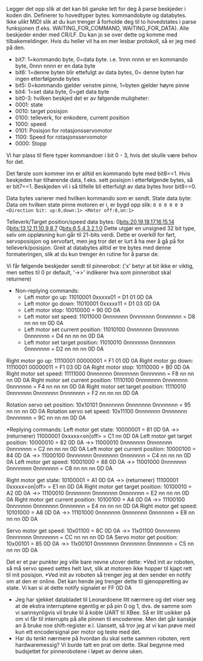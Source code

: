 Legger det opp slik at det kan bli ganske lett for deg å parse beskjeder i koden din. Definerer to hovedtyper bytes: kommandobyte og databytes. Ikke ulikt MIDI slik at du kun trenger å forholde deg til to hovedstates i parse funksjonen (f.eks. WAITING_FOR_COMMAND, WAITING_FOR_DATA). Alle beskjeder ender med CR/LF.
Du kan jo se over dette og komme med tilbakemeldinger. Hvis du heller vil ha en mer lesbar protokoll, så er jeg med på den.


* bit7: 1=kommando byte, 0=data byte. i.e. 1nnn nnnn er en kommando byte, 0nnn nnnn er en data byte
* bit6: 1=denne byten blir ettefulgt av data bytes, 0= denne byten har ingen etterfølgende bytes
* bit5: 0=kommando gjelder venstre pinne, 1=byten gjelder høyre pinne
* bit4: 1=set data byte, 0=get data byte
* bit0-3: hvilken beskjed det er av følgende muligheter:
* 0001: state
* 0010: target posisjon
* 0100: telleverk, for enkodere, current position
* 1000: speed
* 0101: Posisjon for rotasjonsservomotor
* 1100: Speed for rotasjonsservomotor
* 0000: Stopp

Vi har plass til flere typer kommandoer i bit 0 - 3, hvis det skulle være behov for det. 

Det første som kommer inn er alltid en kommando byte med bit8==1. Hvis beskjeden har tilhørende data, f.eks. sett posisjon i etterfølgende bytes, så er bit7==1. Beskjeden vil i så tilfelle bli etterfulgt av data bytes hvor bit8==0.

Data bytes varierer med hvilken kommando som er sendt. 
State data byte: Data om hvilken state pinne motoren er i, er bygd opp slik: 
`0 0 0 0 0 0 <Direction bit: up:0,down:1> <Motor off:0,on:1> `

Telleverk/Target position/speed data bytes:
0<bits:20,19,18,17,16,15,14> 0<bits:13,12,11,10,9,8,7> 0<bits:6,5,4,3,2,1,0>
Dette utgjør en unsigned 32 bit type, selv om oppløsning kun går til 21-bits verdi. Dette er overkill for fart, servoposisjon og servofart, men jeg tror det er lurt å ha mer å gå på for telleverk/posisjon. Greit at databytes alltid er tre bytes med denne formateringen, slik at du kun trenger èn rutine for å parse de.


Vi får følgende beskjeder sendt til pinnerobot: ('x' betyr at bit ikke er viktig, men settes til 0 pr default, '->>' indikerer hva som pinnerobot skal returnere)

* Non-replying commands: 
    * Left motor go up:                     11010001 0xxxxx01 = D1 01 0D 0A
    * Left motor go down:                 11010001 0xxxxx11 = D1 03 0D 0A
    * Left motor stop:                       10010000                = 90 0D 0A
    * Left motor set speed:               11011000 0nnnnnnn 0nnnnnnn 0nnnnnnn = D8 nn nn nn 0D 0A
    * Left motor set current position: 11010100 0nnnnnnn 0nnnnnnn 0nnnnnnn = D4 nn nn nn 0D 0A
    * Left motor set target position:   11010010 0nnnnnnn 0nnnnnnn 0nnnnnnn = D2 nn nn nn 0D 0A

Right motor go up:                     11110001 00000001 = F1 01 0D 0A
Right motor go down:                 11110001 00000011 = F1 03 0D 0A
Right motor stop:                       10110000                = B0 0D 0A
Right motor set speed:               11111000 0nnnnnnn 0nnnnnnn 0nnnnnnn = F8 nn nn nn 0D 0A
Right motor set current position: 11110100 0nnnnnnn 0nnnnnnn 0nnnnnnn = F4 nn nn nn 0D 0A
Right motor set target position:   11110010 0nnnnnnn 0nnnnnnn 0nnnnnnn = F2 nn nn nn 0D 0A

Rotation servo set position:        10x10101 0nnnnnnn 0nnnnnnn 0nnnnnnn = 95 nn nn nn 0D 0A
Rotation servo set speed:           10x11100 0nnnnnnn 0nnnnnnn 0nnnnnnn = 9C nn nn nn 0D 0A

*Replying commands:
Left motor get state:                  10000001 = 81 0D 0A 
    ->> (returnerer) 11000001 0xxxxx<direction><on|off> = C1 nn 0D 0A
Left motor get target position:        10000010 = 82 0D 0A
    ->> 11000010 0nnnnnnn 0nnnnnnn 0nnnnnnn = C2 nn nn nn 0D 0A
Left motor get current position:     10000100 = 84 0D 0A
    ->> 11000100 0nnnnnnn 0nnnnnnn 0nnnnnnn = C4 nn nn nn 0D 0A
Left motor get speed:                 10001000 = 88 0D 0A
    ->> 11001000 0nnnnnnn 0nnnnnnn 0nnnnnnn = C8 nn nn nn 0D 0A

Right motor get state:                  10100001 = A1 0D 0A 
    ->> (returnerer) 11100001 0xxxxx<direction><on|off> = E1 nn 0D 0A
Right motor get target position:        10100010 = A2 0D 0A
    ->> 11100010 0nnnnnnn 0nnnnnnn 0nnnnnnn = E2 nn nn nn 0D 0A
Right motor get current position:     10100100 = A4 0D 0A
    ->> 11100100 0nnnnnnn 0nnnnnnn 0nnnnnnn = E4 nn nn nn 0D 0A
Right motor get speed:                 10101000 = A8 0D 0A
    ->> 11101000 0nnnnnnn 0nnnnnnn 0nnnnnnn = E8 nn nn nn 0D 0A

Servo motor get speed:               10x01100 = 8C 0D 0A
    ->> 11x01100 0nnnnnnn 0nnnnnnn 0nnnnnnn = CC nn nn nn 0D 0A
Servo motor get position:            10x00101 = 85 0D 0A
    ->> 11x00101 0nnnnnnn 0nnnnnnn 0nnnnnnn = C5 nn nn nn 0D 0A


Det er et par punkter jeg ville bare nevne utover dette:
*Ved init av roboten, så må servo speed settes helt lavt, slik at motoren ikke hopper til kjapt rett til init posisjon.
*Ved init av roboten så trenger jeg at den sender en notify om at den er online. Det kan hende jeg trenger dette til gjenoppretting av state. Vi kan si at dette notify signalet er FF 0D 0A 
* Jeg har sjekket databladet til Leonardoene litt nærmere og det viser seg at de ekstra interruptene egentlig er på pin 0 og 1, dvs. de samme som vi sannsynligvis vil bruke til å koble UART til XBee. Så er litt usikker på om vi får til interrupts på alle pinnen til encoderene. Men det går kanskje an å bruke noe shift-register e.l. Uansett, så tror jeg at vi kan prøve med kun ett encodersignal per motor og teste med det.
* Har du tenkt nærmere på hvordan du skal sette sammen roboten, rent hardwaremessig? Vi burde tatt en prat om dette. Skal begynne med budsjettet for pinnerobotene i løpet av denne uken.
